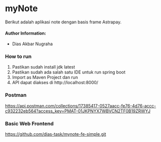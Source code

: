 # myNote
Berikut adalah aplikasi note dengan basis frame Astrapay.

#### Author Information:  
- Dias Akbar Nugraha

### How to run

1. Pastikan sudah install jdk latest
2. Pastikan sudah ada salah satu IDE untuk run spring boot
3. Import as Maven Project dan run
4. API dapat diakses di http://localhost:8000/

### Postman

https://api.postman.com/collections/17385417-0527aacc-fe76-4d76-accc-c932232eb564?access_key=PMAT-01JKPNYX7WBVCN2TF0B19ZRWYJ

### Basic Web Frontend

https://github.com/dias-task/mynote-fe-simple.git
